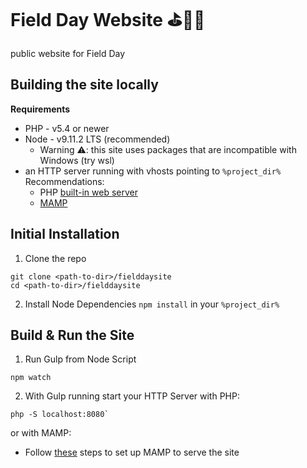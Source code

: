 # Field Day Website ⛳🧑‍🚀
public website for Field Day

## Building the site locally

**Requirements**
- PHP - v5.4 or newer
- Node - v9.11.2 LTS (recommended)
  - Warning ⚠️: this site uses packages that are incompatible with Windows (try wsl) 
- an HTTP server running with vhosts pointing to `%project_dir%`
  Recommendations:
  * PHP [built-in web server](https://www.php.net/manual/en/features.commandline.webserver.php)
  * [MAMP](https://www.mamp.info/en/windows/)

## Initial Installation
1. Clone the repo
```
git clone <path-to-dir>/fielddaysite
cd <path-to-dir>/fielddaysite
```

2. Install Node Dependencies
`npm install` in your `%project_dir%`

## Build & Run the Site
1. Run Gulp from Node Script
```
npm watch
```

2. With Gulp running start your HTTP Server
with PHP:
```
php -S localhost:8080`
```
or with MAMP:
* Follow [these](https://documentation.mamp.info/en/MAMP-Mac/First-Steps/index.html) steps to set up MAMP to serve the site
